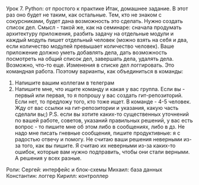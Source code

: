 Урок 7. Python: от простого к практике
Итак, домашнее задание. В этот раз оно будет не таким, как остальные. Тем, кто не знаком с сокурсниками, будет дана возможность это сделать.
Нужно создать список дел. Смысл - такой же, как на семинаре: сначала продумать архитектуру приложения, разбить задачу на отдельные модули и каждый модуль пишет отдельный человек (можно взять на себя и два, если количество модулей превышает количество человек).
Ваше приложение должно уметь добавлять дела, дать возможность посмотреть на общий список дел, завершать дела, удалять дела. Возможно, что-то еще. Изменения в списке дел логгировать.
Это командная работа. Поэтому варианты, как объединиться в команды:
1. Напишите вашим коллегам в телеграм
2. Напишите мне, что ищите команду и какая у вас группа. Если вы - первый или первая, то я попрошу у вас создать гит-репозиторий. Если нет, то предложу того, кто тоже ищет.
В команде - 4-5 человек.
Жду от вас ссылки на гит-репозитории и указания, какую часть сделали вы;)
P.S. если вы хотите каких-то существенных уточнений по вашей работе, советов, указаний правильных решений, у вас есть вопрос - то пишите мне об этом либо в сообщениях, либо в дз. Не надо мне писать гневные сообщения, пишите продуктивные: я с радостью отвечу и помогу. Не считаю ваши решения неверными из-за того, как вы пишите. Я считаю их неверными из-за каких-то ошибок, которые вам нужно подправить, чтобы они стали верными. А решения у всех разные.

Роли:
Сергей: интерфейс и блок-схемы
Михаил: база данных
Константин: логгер
Кирилл: контроллер
